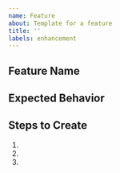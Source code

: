```yaml
---
name: Feature
about: Template for a feature
title: ''
labels: enhancement
---
```


## Feature Name


## Expected Behavior

<Insert text here>

## Steps to Create

  1.
  1.
  1.
